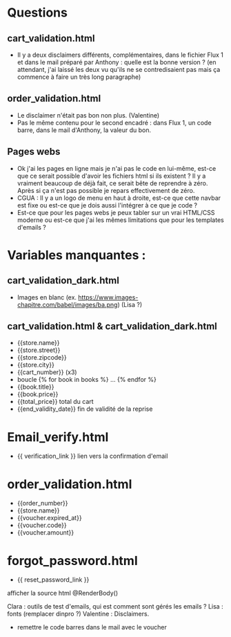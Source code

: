 # Questions
## cart_validation.html

- Il y a deux disclaimers différents, complémentaires, dans le fichier Flux 1 et dans le mail préparé par Anthony : quelle est la bonne version ? (en attendant, j'ai laissé les deux vu qu'ils ne se contredisaient pas mais ça commence à faire un très long paragraphe)

## order_validation.html

- Le disclaimer n'était pas bon non plus. (Valentine)
- Pas le même contenu pour le second encadré : dans Flux 1, un code barre, dans le mail d'Anthony, la valeur du bon.

## Pages webs
- Ok j'ai les pages en ligne mais je n'ai pas le code en lui-même, est-ce que ce serait possible d'avoir les fichiers html si ils existent ? Il y a vraiment beaucoup de déjà fait, ce serait bête de reprendre à zéro. Après si ça n'est pas possible je repars effectivement de zéro.
- CGUA : Il y a un logo de menu en haut à droite, est-ce que cette navbar est fixe ou est-ce que je dois aussi l'intégrer à ce que je code ?
- Est-ce que pour les pages webs je peux tabler sur un vrai HTML/CSS moderne ou est-ce que j'ai les mêmes limitations que pour les templates d'emails ?

# Variables manquantes : 
## cart_validation_dark.html
- Images en blanc (ex. https://www.images-chapitre.com/babel/images/ba.png) (Lisa ?)

## cart_validation.html & cart_validation_dark.html
- {{store.name}}
- {{store.street}}
- {{store.zipcode}}
- {{store.city}}
- {{cart_number}} (x3)
- boucle {% for book in books %} ... {% endfor %} 
- {{book.title}}
- {{book.price}}
- {{total_price}} total du cart
- {{end_validity_date}} fin de validité de la reprise

# Email_verify.html
- {{ verification_link }} lien vers la confirmation d'email

# order_validation.html
- {{order_number}}
- {{store.name}}
- {{voucher.expired_at}}
- {{voucher.code}}
- {{voucher.amount}} 

# forgot_password.html
- {{ reset_password_link }}

afficher la source html
@RenderBody()

Clara : outils de test d'emails, qui est comment sont gérés les emails ?
Lisa : fonts (remplacer dinpro ?)
Valentine : Disclaimers.

+ remettre le code barres dans le mail avec le voucher